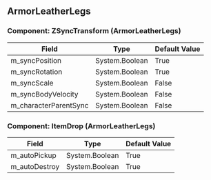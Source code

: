 ## ArmorLeatherLegs

### Component: ZSyncTransform (ArmorLeatherLegs)

|Field|Type|Default Value|
|-----|----|-------------|
|m_syncPosition|System.Boolean|True|
|m_syncRotation|System.Boolean|True|
|m_syncScale|System.Boolean|False|
|m_syncBodyVelocity|System.Boolean|False|
|m_characterParentSync|System.Boolean|False|

### Component: ItemDrop (ArmorLeatherLegs)

|Field|Type|Default Value|
|-----|----|-------------|
|m_autoPickup|System.Boolean|True|
|m_autoDestroy|System.Boolean|True|

